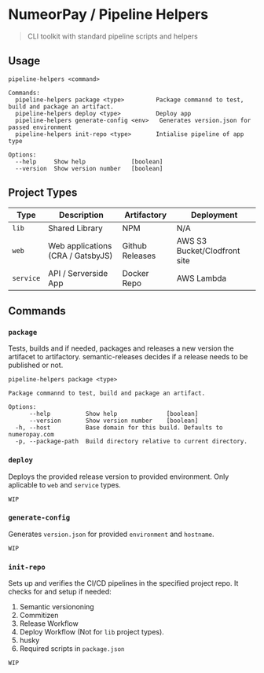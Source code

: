 # NumeorPay / Pipeline Helpers

> CLI toolkit with standard pipeline scripts and helpers

## Usage

```shell
pipeline-helpers <command>

Commands:
  pipeline-helpers package <type>         Package commannd to test, build and package an artifact.
  pipeline-helpers deploy <type>          Deploy app
  pipeline-helpers generate-config <env>   Generates version.json for passed environment
  pipeline-helpers init-repo <type>       Intialise pipeline of app type

Options:
  --help     Show help             [boolean]
  --version  Show version number   [boolean]
```

## Project Types

| Type      | Description                       | Artifactory     | Deployment                   |
| --------- | --------------------------------- | --------------- | ---------------------------- |
| `lib`     | Shared Library                    | NPM             | N/A                          |
| `web`     | Web applications (CRA / GatsbyJS) | Github Releases | AWS S3 Bucket/Clodfront site |
| `service` | API / Serverside App              | Docker Repo     | AWS Lambda                   |

## Commands

### `package`

Tests, builds and if needed, packages and releases a new version the artifacet to artifactory. semantic-releases decides if a release needs to be published or not.

```shell
pipeline-helpers package <type>

Package commannd to test, build and package an artifact.

Options:
      --help          Show help              [boolean]
      --version       Show version number    [boolean]
  -h, --host          Base domain for this build. Defaults to numeropay.com
  -p, --package-path  Build directory relative to current directory.
```

### `deploy`

Deploys the provided release version to provided environment. Only aplicable to `web` and `service` types.

```shell
WIP
```

### `generate-config`

Generates `version.json` for provided `environment` and `hostname`.

```shell
WIP
```

### `init-repo`

Sets up and verifies the CI/CD pipelines in the specified project repo.
It checks for and setup if needed:

1. Semantic versiononing
2. Commitizen
3. Release Workflow
4. Deploy Workflow (Not for `lib` project types).
5. husky
6. Required scripts in `package.json`

```shell
WIP
```
